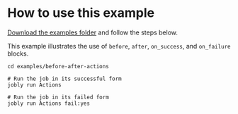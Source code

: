 How to use this example
==================================================

[Download the examples folder](https://minhaskamal.github.io/DownGit/#/home?url=https://github.com/DannyBen/jobly/tree/master/examples)
and follow the steps below.

This example illustrates the use of `before`, `after`, `on_success`, and 
`on_failure` blocks.


```shell
cd examples/before-after-actions

# Run the job in its successful form
jobly run Actions

# Run the job in its failed form
jobly run Actions fail:yes
```